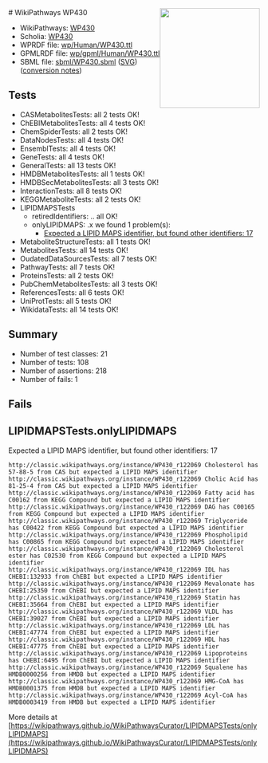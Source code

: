 <img style="float: right; width: 200px" src="../logo.png" />
# WikiPathways WP430

* WikiPathways: [WP430](https://identifiers.org/wikipathways:WP430)
* Scholia: [WP430](https://scholia.toolforge.org/wikipathways/WP430)
* WPRDF file: [wp/Human/WP430.ttl](../wp/Human/WP430.ttl)
* GPMLRDF file: [wp/gpml/Human/WP430.ttl](../wp/gpml/Human/WP430.ttl)
* SBML file: [sbml/WP430.sbml](../sbml/WP430.sbml) ([SVG](../sbml/WP430.svg)) ([conversion notes](../sbml/WP430.txt))

## Tests
* CASMetabolitesTests: all 2 tests OK!
* ChEBIMetabolitesTests: all 4 tests OK!
* ChemSpiderTests: all 2 tests OK!
* DataNodesTests: all 4 tests OK!
* EnsemblTests: all 4 tests OK!
* GeneTests: all 4 tests OK!
* GeneralTests: all 13 tests OK!
* HMDBMetabolitesTests: all 1 tests OK!
* HMDBSecMetabolitesTests: all 3 tests OK!
* InteractionTests: all 8 tests OK!
* KEGGMetaboliteTests: all 2 tests OK!
* LIPIDMAPSTests
    * retiredIdentifiers: .. all OK!
    * onlyLIPIDMAPS: .x we found 1 problem(s):
        * [Expected a LIPID MAPS identifier, but found other identifiers: 17](#d0bfb67f)
* MetaboliteStructureTests: all 1 tests OK!
* MetabolitesTests: all 14 tests OK!
* OudatedDataSourcesTests: all 7 tests OK!
* PathwayTests: all 7 tests OK!
* ProteinsTests: all 2 tests OK!
* PubChemMetabolitesTests: all 3 tests OK!
* ReferencesTests: all 6 tests OK!
* UniProtTests: all 5 tests OK!
* WikidataTests: all 14 tests OK!


## Summary

* Number of test classes: 21
* Number of tests: 108
* Number of assertions: 218
* Number of fails: 1

## Fails

<a name="d0bfb67f" />

## LIPIDMAPSTests.onlyLIPIDMAPS

Expected a LIPID MAPS identifier, but found other identifiers: 17
```
http://classic.wikipathways.org/instance/WP430_r122069 Cholesterol has 57-88-5 from CAS but expected a LIPID MAPS identifier
http://classic.wikipathways.org/instance/WP430_r122069 Cholic Acid has 81-25-4 from CAS but expected a LIPID MAPS identifier
http://classic.wikipathways.org/instance/WP430_r122069 Fatty acid has C00162 from KEGG Compound but expected a LIPID MAPS identifier
http://classic.wikipathways.org/instance/WP430_r122069 DAG has C00165 from KEGG Compound but expected a LIPID MAPS identifier
http://classic.wikipathways.org/instance/WP430_r122069 Triglyceride has C00422 from KEGG Compound but expected a LIPID MAPS identifier
http://classic.wikipathways.org/instance/WP430_r122069 Phospholipid has C00865 from KEGG Compound but expected a LIPID MAPS identifier
http://classic.wikipathways.org/instance/WP430_r122069 Cholesterol ester has C02530 from KEGG Compound but expected a LIPID MAPS identifier
http://classic.wikipathways.org/instance/WP430_r122069 IDL has CHEBI:132933 from ChEBI but expected a LIPID MAPS identifier
http://classic.wikipathways.org/instance/WP430_r122069 Mevalonate has CHEBI:25350 from ChEBI but expected a LIPID MAPS identifier
http://classic.wikipathways.org/instance/WP430_r122069 Statin has CHEBI:35664 from ChEBI but expected a LIPID MAPS identifier
http://classic.wikipathways.org/instance/WP430_r122069 VLDL has CHEBI:39027 from ChEBI but expected a LIPID MAPS identifier
http://classic.wikipathways.org/instance/WP430_r122069 LDL has CHEBI:47774 from ChEBI but expected a LIPID MAPS identifier
http://classic.wikipathways.org/instance/WP430_r122069 HDL has CHEBI:47775 from ChEBI but expected a LIPID MAPS identifier
http://classic.wikipathways.org/instance/WP430_r122069 Lipoproteins has CHEBI:6495 from ChEBI but expected a LIPID MAPS identifier
http://classic.wikipathways.org/instance/WP430_r122069 Squalene has HMDB0000256 from HMDB but expected a LIPID MAPS identifier
http://classic.wikipathways.org/instance/WP430_r122069 HMG-CoA has HMDB0001375 from HMDB but expected a LIPID MAPS identifier
http://classic.wikipathways.org/instance/WP430_r122069 Acyl-CoA has HMDB0003419 from HMDB but expected a LIPID MAPS identifier
```

More details at [https://wikipathways.github.io/WikiPathwaysCurator/LIPIDMAPSTests/onlyLIPIDMAPS](https://wikipathways.github.io/WikiPathwaysCurator/LIPIDMAPSTests/onlyLIPIDMAPS)

